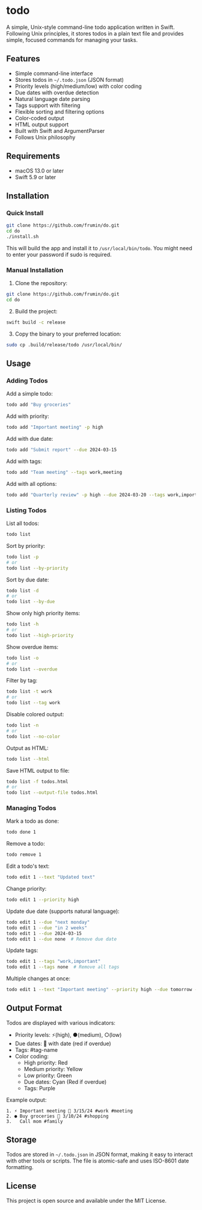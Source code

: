 # todo

A simple, Unix-style command-line todo application written in Swift. Following Unix principles, it stores todos in a plain text file and provides simple, focused commands for managing your tasks.

## Features

- Simple command-line interface
- Stores todos in `~/.todo.json` (JSON format)
- Priority levels (high/medium/low) with color coding
- Due dates with overdue detection
- Natural language date parsing
- Tags support with filtering
- Flexible sorting and filtering options
- Color-coded output
- HTML output support
- Built with Swift and ArgumentParser
- Follows Unix philosophy

## Requirements

- macOS 13.0 or later
- Swift 5.9 or later

## Installation

### Quick Install

```bash
git clone https://github.com/frumin/do.git
cd do
./install.sh
```

This will build the app and install it to `/usr/local/bin/todo`. You might need to enter your password if sudo is required.

### Manual Installation

1. Clone the repository:
```bash
git clone https://github.com/frumin/do.git
cd do
```

2. Build the project:
```bash
swift build -c release
```

3. Copy the binary to your preferred location:
```bash
sudo cp .build/release/todo /usr/local/bin/
```

## Usage

### Adding Todos

Add a simple todo:
```bash
todo add "Buy groceries"
```

Add with priority:
```bash
todo add "Important meeting" -p high
```

Add with due date:
```bash
todo add "Submit report" --due 2024-03-15
```

Add with tags:
```bash
todo add "Team meeting" --tags work,meeting
```

Add with all options:
```bash
todo add "Quarterly review" -p high --due 2024-03-20 --tags work,important
```

### Listing Todos

List all todos:
```bash
todo list
```

Sort by priority:
```bash
todo list -p
# or
todo list --by-priority
```

Sort by due date:
```bash
todo list -d
# or
todo list --by-due
```

Show only high priority items:
```bash
todo list -h
# or
todo list --high-priority
```

Show overdue items:
```bash
todo list -o
# or
todo list --overdue
```

Filter by tag:
```bash
todo list -t work
# or
todo list --tag work
```

Disable colored output:
```bash
todo list -n
# or
todo list --no-color
```

Output as HTML:
```bash
todo list --html
```

Save HTML output to file:
```bash
todo list -f todos.html
# or
todo list --output-file todos.html
```

### Managing Todos

Mark a todo as done:
```bash
todo done 1
```

Remove a todo:
```bash
todo remove 1
```

Edit a todo's text:
```bash
todo edit 1 --text "Updated text"
```

Change priority:
```bash
todo edit 1 --priority high
```

Update due date (supports natural language):
```bash
todo edit 1 --due "next monday"
todo edit 1 --due "in 2 weeks"
todo edit 1 --due 2024-03-15
todo edit 1 --due none  # Remove due date
```

Update tags:
```bash
todo edit 1 --tags "work,important"
todo edit 1 --tags none  # Remove all tags
```

Multiple changes at once:
```bash
todo edit 1 --text "Important meeting" --priority high --due tomorrow --tags "work,meeting"
```

## Output Format

Todos are displayed with various indicators:
- Priority levels: ⚡(high), ●(medium), ○(low)
- Due dates: 📅 with date (red if overdue)
- Tags: #tag-name
- Color coding:
  - High priority: Red
  - Medium priority: Yellow
  - Low priority: Green
  - Due dates: Cyan (Red if overdue)
  - Tags: Purple

Example output:
```
1. ⚡ Important meeting 📅 3/15/24 #work #meeting
2. ● Buy groceries 📅 3/10/24 #shopping
3.   Call mom #family
```

## Storage

Todos are stored in `~/.todo.json` in JSON format, making it easy to interact with other tools or scripts. The file is atomic-safe and uses ISO-8601 date formatting.

## License

This project is open source and available under the MIT License. 